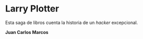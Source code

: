 # Larry Plotter

Esta saga de libros cuenta la historia de un *hacker* excepcional.

**Juan Carlos Marcos**
